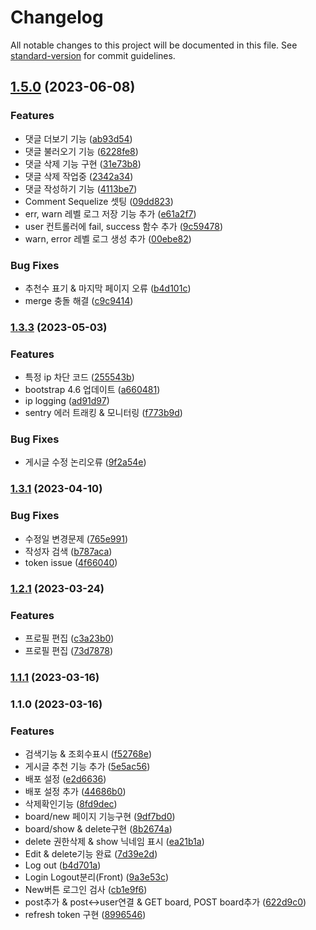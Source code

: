 # Changelog

All notable changes to this project will be documented in this file. See [standard-version](https://github.com/conventional-changelog/standard-version) for commit guidelines.

## [1.5.0](https://github.com/CSW-Study-Group/BOARD/compare/v1.3.2...v1.5.0) (2023-06-08)


### Features

* 댓글 더보기 기능 ([ab93d54](https://github.com/CSW-Study-Group/BOARD/commit/ab93d546ed82fcd6d38e2a3b200dee84ef3ee8ae))
* 댓글 불러오기 기능 ([6228fe8](https://github.com/CSW-Study-Group/BOARD/commit/6228fe87a4d16c1e3af20886e8e94d93e829438e))
* 댓글 삭제 기능 구현 ([31e73b8](https://github.com/CSW-Study-Group/BOARD/commit/31e73b83d20092847b43cdc0b4fc279a3f5ca48b))
* 댓글 삭제 작업중 ([2342a34](https://github.com/CSW-Study-Group/BOARD/commit/2342a347ac6e646ea7ce5764025cdf4109215cc1))
* 댓글 작성하기 기능 ([4113be7](https://github.com/CSW-Study-Group/BOARD/commit/4113be77d4f896e7debce39971f811e2bb58a7ca))
* Comment Sequelize 셋팅 ([09dd823](https://github.com/CSW-Study-Group/BOARD/commit/09dd823be6e26149c84e132a7df816c35d802497))
* err, warn 레벨 로그 저장 기능 추가 ([e61a2f7](https://github.com/CSW-Study-Group/BOARD/commit/e61a2f768146e3409bebf8cb8c208667ee66d94f))
* user 컨트롤러에 fail, success 함수 추가 ([9c59478](https://github.com/CSW-Study-Group/BOARD/commit/9c5947895005ce1cc8184853570319370e2966af))
* warn, error 레벨 로그 생성 추가 ([00ebe82](https://github.com/CSW-Study-Group/BOARD/commit/00ebe82c58d6194b34147c95b0259e680ee78dec))


### Bug Fixes

* 추천수 표기 & 마지막 페이지 오류 ([b4d101c](https://github.com/CSW-Study-Group/BOARD/commit/b4d101c5cf547c9ced2c228d8a2cbf4572f395c0))
* merge 충돌 해결 ([c9c9414](https://github.com/CSW-Study-Group/BOARD/commit/c9c9414271e386fb0139fc89d73687fd074fee0d))

### [1.3.3](https://github.com/CSW-Study-Group/BOARD/compare/v1.3.1...v1.3.3) (2023-05-03)


### Features

* 특정 ip 차단 코드 ([255543b](https://github.com/CSW-Study-Group/BOARD/commit/255543b3621471105aaadaf0a46033fe2c5df91e))
* bootstrap 4.6 업데이트 ([a660481](https://github.com/CSW-Study-Group/BOARD/commit/a660481904d220bc654a32c9268895a14d0346fd))
* ip logging ([ad91d97](https://github.com/CSW-Study-Group/BOARD/commit/ad91d97859c437a17a40d6a3c8ab6c3d6535e6b1))
* sentry 에러 트래킹 & 모니터링 ([f773b9d](https://github.com/CSW-Study-Group/BOARD/commit/f773b9d36061ce8c8752d12bf63399e5da1fdae2))


### Bug Fixes

* 게시글 수정 논리오류 ([9f2a54e](https://github.com/CSW-Study-Group/BOARD/commit/9f2a54e1b7ff80b4e6d2809c842c603c01cb2846))

### [1.3.1](https://github.com/SoN-B/Node.JS-Practice/compare/v1.2.1...v1.3.1) (2023-04-10)


### Bug Fixes

* 수정일 변경문제 ([765e991](https://github.com/SoN-B/Node.JS-Practice/commit/765e991796ce7875ecbb59156708e0c008786ba9))
* 작성자 검색 ([b787aca](https://github.com/SoN-B/Node.JS-Practice/commit/b787aca7336f3e09d23ee0dfeb5c729fab3231d6))
* token issue ([4f66040](https://github.com/SoN-B/Node.JS-Practice/commit/4f66040024bb98878178c48184ae234bad6e7851))

### [1.2.1](https://github.com/SoN-B/Node.JS-Practice/compare/v1.1.1...v1.2.1) (2023-03-24)


### Features

* 프로필 편집 ([c3a23b0](https://github.com/SoN-B/Node.JS-Practice/commit/c3a23b082a0d548f232af77c9d408e78b86fa43f))
* 프로필 편집 ([73d7878](https://github.com/SoN-B/Node.JS-Practice/commit/73d7878d1eddd82c1d9f8c2ba2f0b2d21e883df5))

### [1.1.1](https://github.com/SoN-B/Node.JS-Practice/compare/v1.0.1...v1.1.1) (2023-03-16)

### 1.1.0 (2023-03-16)


### Features

* 검색기능 & 조회수표시 ([f52768e](https://github.com/SoN-B/Node.JS-Practice/commit/f52768eb916c5b2fa8f2e957d16e986d50a528b1))
* 게시글 추천 기능 추가 ([5e5ac56](https://github.com/SoN-B/Node.JS-Practice/commit/5e5ac56f852a4da1fb61d1168a3181785d974989))
* 배포 설정 ([e2d6636](https://github.com/SoN-B/Node.JS-Practice/commit/e2d6636607e4ff01b0cdea19b55207eaff11672e))
* 배포 설정 추가 ([44686b0](https://github.com/SoN-B/Node.JS-Practice/commit/44686b0d7f5d5cc84c0387302560a5a72bdf05fe))
* 삭제확인기능 ([8fd9dec](https://github.com/SoN-B/Node.JS-Practice/commit/8fd9dec0e862858a127e5133226be8c62657bd6f))
* board/new 페이지 기능구현 ([9df7bd0](https://github.com/SoN-B/Node.JS-Practice/commit/9df7bd0094222952cc665503ed0e7be2f272ceaa))
* board/show & delete구현 ([8b2674a](https://github.com/SoN-B/Node.JS-Practice/commit/8b2674ab8b2e37e22c6660288b5130621e86fc69))
* delete 권한삭제 & show 닉네임 표시 ([ea21b1a](https://github.com/SoN-B/Node.JS-Practice/commit/ea21b1a8c7c04620a204bcbfd9ebba9232ac8113))
* Edit & delete기능 완료 ([7d39e2d](https://github.com/SoN-B/Node.JS-Practice/commit/7d39e2d642c64d30257bf7ee95363aef8d12fae2))
* Log out ([b4d701a](https://github.com/SoN-B/Node.JS-Practice/commit/b4d701a2487a4fd3e03e8cd3248a2c57f3f76d3b))
* Login Logout분리(Front) ([9a3e53c](https://github.com/SoN-B/Node.JS-Practice/commit/9a3e53caf763422ce1df17bbefe04521380a9c89))
* New버튼 로그인 검사 ([cb1e9f6](https://github.com/SoN-B/Node.JS-Practice/commit/cb1e9f6c37a0f23c449a841165abfb3e5b5ab308))
* post추가 & post<->user연결 & GET board, POST board추가 ([622d9c0](https://github.com/SoN-B/Node.JS-Practice/commit/622d9c01302b2a3001a5e87d768de5dd1b251e7f))
* refresh token 구현 ([8996546](https://github.com/SoN-B/Node.JS-Practice/commit/8996546b52f6e7eb1385556d7f7f5cf4e58b5be1))
